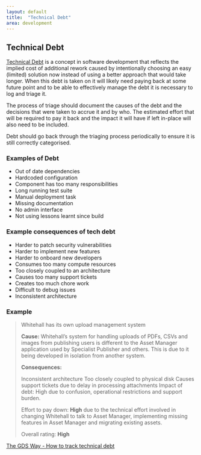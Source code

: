 ```yaml
---
layout: default
title:  "Technical Debt"
area: development
---
```


## Technical Debt

[Technical Debt](https://en.wikipedia.org/wiki/Technical_debt) is a concept in software development that reflects the implied cost of additional rework caused by intentionally choosing an easy (limited) solution now instead of using a better approach that would take longer. When this debt is taken on it will likely need paying back at some future point and to be able to effectively manage the debt it is necessary to log and triage it. 

The process of triage should document the causes of the debt and the decisions that were taken to accrue it and by who. The estimated effort that will be required to pay it back and the impact it will have if left in-place will also need to be included.

Debt should go back through the triaging process periodically to ensure it is still correctly categorised.  

### Examples of Debt

* Out of date dependencies
* Hardcoded configuration
* Component has too many responsibilities
* Long running test suite
* Manual deployment task
* Missing documentation
* No admin interface
* Not using lessons learnt since build

### Example consequences of tech debt

* Harder to patch security vulnerabilities
* Harder to implement new features
* Harder to onboard new developers
* Consumes too many compute resources
* Too closely coupled to an architecture
* Causes too many support tickets
* Creates too much chore work
* Difficult to debug issues
* Inconsistent architecture


### Example

> Whitehall has its own upload management system
> 
> **Cause:** Whitehall’s system for handling uploads of PDFs, CSVs and images from publishing users is different to the Asset Manager application used by Specialist Publisher and others. This is due to it being developed in isolation from another system.
> 
> **Consequences:**
> 
> Inconsistent architecture
> Too closely coupled to physical disk
> Causes support tickets due to delay in processing attachments
> Impact of debt: High due to confusion, operational restrictions and support burden.
>
> Effort to pay down: **High** due to the technical effort involved in changing Whitehall to talk to Asset Manager, implementing missing features in Asset Manager and migrating existing assets.
>
> Overall rating: **High**

[The GDS Way - How to track technical debt](https://gds-way.cloudapps.digital/standards/technical-debt.html)